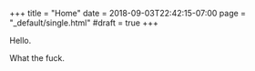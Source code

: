 +++
title = "Home"
date = 2018-09-03T22:42:15-07:00
page = "_default/single.html"
#draft = true
+++

Hello.

What the fuck.
